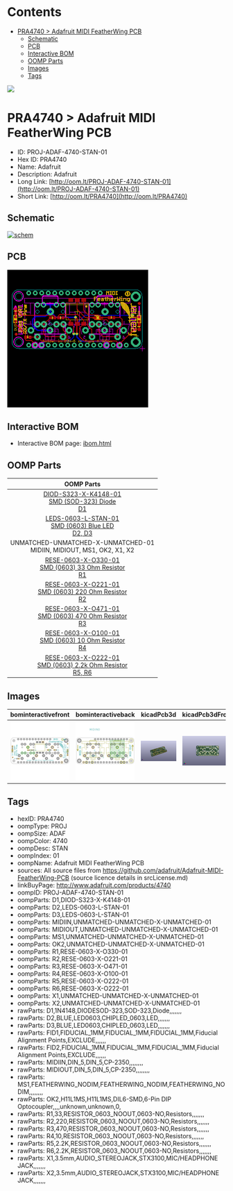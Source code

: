



Contents
========

* [PRA4740 > Adafruit MIDI FeatherWing PCB](#pra4740--adafruit-midi-featherwing-pcb)
	* [Schematic](#schematic)
	* [PCB](#pcb)
	* [Interactive BOM](#interactive-bom)
	* [OOMP Parts](#oomp-parts)
	* [Images](#images)
	* [Tags](#tags)
  
![][im]
# PRA4740 > Adafruit MIDI FeatherWing PCB

- ID: PROJ-ADAF-4740-STAN-01
- Hex ID: PRA4740
- Name: Adafruit
- Description: Adafruit
- Long Link: [http://oom.lt/PROJ-ADAF-4740-STAN-01](http://oom.lt/PROJ-ADAF-4740-STAN-01)
- Short Link: [http://oom.lt/PRA4740](http://oom.lt/PRA4740)

## Schematic
  
[![schem](eagleSchemImage.png)](eagleSchemImage.png)
## PCB
  
[![pcb](eagleImage.png)](eagleImage.png)
## Interactive BOM

- Interactive BOM page: [ibom.html](https://htmlpreview.github.io/?https://github.com/oomlout/oomlout_OOMP_projects/blob/main/PROJ-ADAF-4740-STAN-01/kicad/bom/ibom.html)

## OOMP Parts
  

|OOMP Parts|
| :---: |
|[DIOD-S323-X-K4148-01<br> SMD (SOD-323) Diode<br> D1](https://github.com/oomlout/oomlout_OOMP_parts/tree/main/DIOD-S323-X-K4148-01/)|
|[LEDS-0603-L-STAN-01<br> SMD (0603) Blue LED<br> D2, D3](https://github.com/oomlout/oomlout_OOMP_parts/tree/main/LEDS-0603-L-STAN-01/)|
|UNMATCHED-UNMATCHED-X-UNMATCHED-01<BR>MIDIIN, MIDIOUT, MS1, OK2, X1, X2|
|[RESE-0603-X-O330-01<br> SMD (0603) 33 Ohm Resistor<br> R1](https://github.com/oomlout/oomlout_OOMP_parts/tree/main/RESE-0603-X-O330-01/)|
|[RESE-0603-X-O221-01<br> SMD (0603) 220 Ohm Resistor<br> R2](https://github.com/oomlout/oomlout_OOMP_parts/tree/main/RESE-0603-X-O221-01/)|
|[RESE-0603-X-O471-01<br> SMD (0603) 470 Ohm Resistor<br> R3](https://github.com/oomlout/oomlout_OOMP_parts/tree/main/RESE-0603-X-O471-01/)|
|[RESE-0603-X-O100-01<br> SMD (0603) 10 Ohm Resistor<br> R4](https://github.com/oomlout/oomlout_OOMP_parts/tree/main/RESE-0603-X-O100-01/)|
|[RESE-0603-X-O222-01<br> SMD (0603) 2.2k Ohm Resistor<br> R5, R6](https://github.com/oomlout/oomlout_OOMP_parts/tree/main/RESE-0603-X-O222-01/)|

## Images
  
  

|bominteractivefront|bominteractiveback|kicadPcb3d|kicadPcb3dFront|kicadPcb3dBack|eagleImage|eagleSchemImage|pcbdraw|pcbdrawback|
| :---: | :---: | :---: | :---: | :---: | :---: | :---: | :---: | :---: |
|[![bominteractivefront](bomFront_140.png)](bomFront.png)|[![bominteractiveback](bomBack_140.png)](bomBack.png)|[![kicadPcb3d](kicadPcb3d_140.png)](kicadPcb3d.png)|[![kicadPcb3dFront](kicadPcb3dFront_140.png)](kicadPcb3dFront.png)|[![kicadPcb3dBack](kicadPcb3dBack_140.png)](kicadPcb3dBack.png)|[![eagleImage](eagleImage_140.png)](eagleImage.png)|[![eagleSchemImage](eagleSchemImage_140.png)](eagleSchemImage.png)|[![pcbdraw](pcbdraw_140.png)](pcbdraw.png)|[![pcbdrawback](pcbdrawBack_140.png)](pcbdrawBack.png)|

## Tags

- hexID: PRA4740
- oompType: PROJ
- oompSize: ADAF
- oompColor: 4740
- oompDesc: STAN
- oompIndex: 01
- oompName: Adafruit MIDI FeatherWing PCB
- sources: All source files from https://github.com/adafruit/Adafruit-MIDI-FeatherWing-PCB (source licence details in srcLicense.md)
- linkBuyPage: http://www.adafruit.com/products/4740
- oompID: PROJ-ADAF-4740-STAN-01
- oompParts: D1,DIOD-S323-X-K4148-01
- oompParts: D2,LEDS-0603-L-STAN-01
- oompParts: D3,LEDS-0603-L-STAN-01
- oompParts: MIDIIN,UNMATCHED-UNMATCHED-X-UNMATCHED-01
- oompParts: MIDIOUT,UNMATCHED-UNMATCHED-X-UNMATCHED-01
- oompParts: MS1,UNMATCHED-UNMATCHED-X-UNMATCHED-01
- oompParts: OK2,UNMATCHED-UNMATCHED-X-UNMATCHED-01
- oompParts: R1,RESE-0603-X-O330-01
- oompParts: R2,RESE-0603-X-O221-01
- oompParts: R3,RESE-0603-X-O471-01
- oompParts: R4,RESE-0603-X-O100-01
- oompParts: R5,RESE-0603-X-O222-01
- oompParts: R6,RESE-0603-X-O222-01
- oompParts: X1,UNMATCHED-UNMATCHED-X-UNMATCHED-01
- oompParts: X2,UNMATCHED-UNMATCHED-X-UNMATCHED-01
- rawParts: D1,1N4148,DIODESOD-323,SOD-323,Diode,,,,,,,
- rawParts: D2,BLUE,LED0603,CHIPLED_0603,LED,,,,,,,
- rawParts: D3,BLUE,LED0603,CHIPLED_0603,LED,,,,,,,
- rawParts: FID1,FIDUCIAL_1MM,FIDUCIAL_1MM,FIDUCIAL_1MM,Fiducial Alignment Points,EXCLUDE,,,,,,
- rawParts: FID2,FIDUCIAL_1MM,FIDUCIAL_1MM,FIDUCIAL_1MM,Fiducial Alignment Points,EXCLUDE,,,,,,
- rawParts: MIDIIN,DIN_5,DIN_5,CP-2350,,,,,,,,
- rawParts: MIDIOUT,DIN_5,DIN_5,CP-2350,,,,,,,,
- rawParts: MS1,FEATHERWING_NODIM,FEATHERWING_NODIM,FEATHERWING_NODIM,,,,,,,,
- rawParts: OK2,H11L1MS,H11L1MS,DIL6-SMD,6-Pin DIP Optocoupler,,,,unknown,unknown,0,
- rawParts: R1,33,RESISTOR_0603_NOOUT,0603-NO,Resistors,,,,,,,
- rawParts: R2,220,RESISTOR_0603_NOOUT,0603-NO,Resistors,,,,,,,
- rawParts: R3,470,RESISTOR_0603_NOOUT,0603-NO,Resistors,,,,,,,
- rawParts: R4,10,RESISTOR_0603_NOOUT,0603-NO,Resistors,,,,,,,
- rawParts: R5,2.2K,RESISTOR_0603_NOOUT,0603-NO,Resistors,,,,,,,
- rawParts: R6,2.2K,RESISTOR_0603_NOOUT,0603-NO,Resistors,,,,,,,
- rawParts: X1,3.5mm,AUDIO_STEREOJACK,STX3100,MIC/HEADPHONE JACK,,,,,,,
- rawParts: X2,3.5mm,AUDIO_STEREOJACK,STX3100,MIC/HEADPHONE JACK,,,,,,,



[im]: kicadPcb3d_450.png
